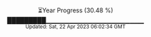 <p align="center">
⏳Year Progress (30.48 %) <br>
█████████▁▁▁▁▁▁▁▁▁▁▁▁▁▁▁▁▁▁▁▁▁ <br>
<sub>Updated: Sat, 22 Apr 2023 06:02:34 GMT</sub>
</p>

